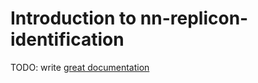 # Introduction to nn-replicon-identification

TODO: write [great documentation](http://jacobian.org/writing/what-to-write/)
